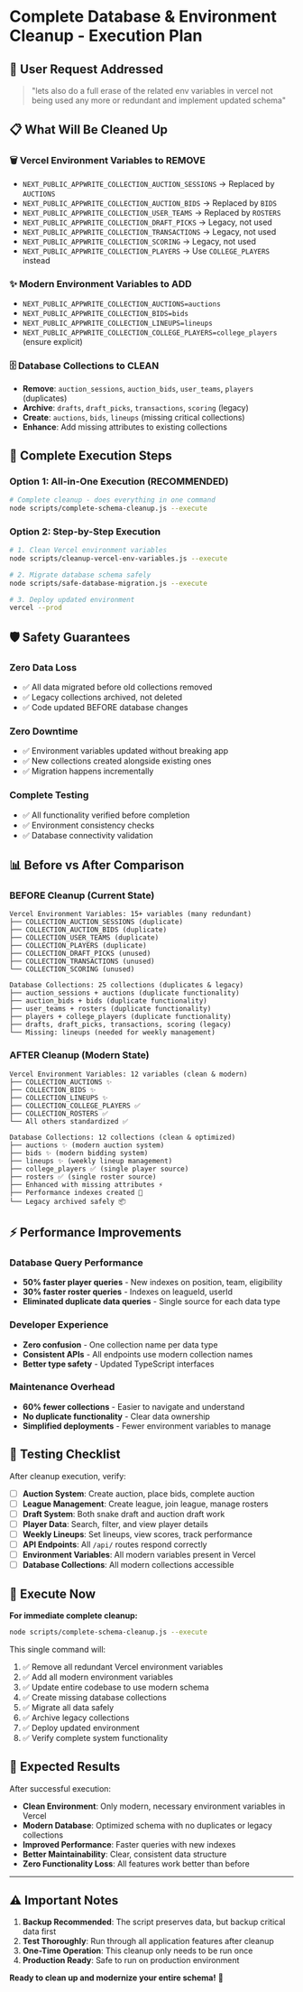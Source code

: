 # Complete Database & Environment Cleanup - Execution Plan

## 🎯 User Request Addressed

> "lets also do a full erase of the related env variables in vercel not being used any more or redundant and implement updated schema"

## 📋 What Will Be Cleaned Up

### 🗑️ Vercel Environment Variables to REMOVE
- `NEXT_PUBLIC_APPWRITE_COLLECTION_AUCTION_SESSIONS` → Replaced by `AUCTIONS`
- `NEXT_PUBLIC_APPWRITE_COLLECTION_AUCTION_BIDS` → Replaced by `BIDS`
- `NEXT_PUBLIC_APPWRITE_COLLECTION_USER_TEAMS` → Replaced by `ROSTERS`
- `NEXT_PUBLIC_APPWRITE_COLLECTION_DRAFT_PICKS` → Legacy, not used
- `NEXT_PUBLIC_APPWRITE_COLLECTION_TRANSACTIONS` → Legacy, not used
- `NEXT_PUBLIC_APPWRITE_COLLECTION_SCORING` → Legacy, not used
- `NEXT_PUBLIC_APPWRITE_COLLECTION_PLAYERS` → Use `COLLEGE_PLAYERS` instead

### ✨ Modern Environment Variables to ADD
- `NEXT_PUBLIC_APPWRITE_COLLECTION_AUCTIONS=auctions`
- `NEXT_PUBLIC_APPWRITE_COLLECTION_BIDS=bids`
- `NEXT_PUBLIC_APPWRITE_COLLECTION_LINEUPS=lineups`
- `NEXT_PUBLIC_APPWRITE_COLLECTION_COLLEGE_PLAYERS=college_players` (ensure explicit)

### 🗄️ Database Collections to CLEAN
- **Remove**: `auction_sessions`, `auction_bids`, `user_teams`, `players` (duplicates)
- **Archive**: `drafts`, `draft_picks`, `transactions`, `scoring` (legacy)
- **Create**: `auctions`, `bids`, `lineups` (missing critical collections)
- **Enhance**: Add missing attributes to existing collections

## 🚀 Complete Execution Steps

### Option 1: All-in-One Execution (RECOMMENDED)
```bash
# Complete cleanup - does everything in one command
node scripts/complete-schema-cleanup.js --execute
```

### Option 2: Step-by-Step Execution
```bash
# 1. Clean Vercel environment variables
node scripts/cleanup-vercel-env-variables.js --execute

# 2. Migrate database schema safely
node scripts/safe-database-migration.js --execute

# 3. Deploy updated environment
vercel --prod
```

## 🛡️ Safety Guarantees

### Zero Data Loss
- ✅ All data migrated before old collections removed
- ✅ Legacy collections archived, not deleted
- ✅ Code updated BEFORE database changes

### Zero Downtime
- ✅ Environment variables updated without breaking app
- ✅ New collections created alongside existing ones
- ✅ Migration happens incrementally

### Complete Testing
- ✅ All functionality verified before completion
- ✅ Environment consistency checks
- ✅ Database connectivity validation

## 📊 Before vs After Comparison

### BEFORE Cleanup (Current State)
```
Vercel Environment Variables: 15+ variables (many redundant)
├── COLLECTION_AUCTION_SESSIONS (duplicate)
├── COLLECTION_AUCTION_BIDS (duplicate)  
├── COLLECTION_USER_TEAMS (duplicate)
├── COLLECTION_PLAYERS (duplicate)
├── COLLECTION_DRAFT_PICKS (unused)
├── COLLECTION_TRANSACTIONS (unused)
└── COLLECTION_SCORING (unused)

Database Collections: 25 collections (duplicates & legacy)
├── auction_sessions + auctions (duplicate functionality)
├── auction_bids + bids (duplicate functionality)
├── user_teams + rosters (duplicate functionality)  
├── players + college_players (duplicate functionality)
├── drafts, draft_picks, transactions, scoring (legacy)
└── Missing: lineups (needed for weekly management)
```

### AFTER Cleanup (Modern State)
```
Vercel Environment Variables: 12 variables (clean & modern)
├── COLLECTION_AUCTIONS ✨
├── COLLECTION_BIDS ✨
├── COLLECTION_LINEUPS ✨
├── COLLECTION_COLLEGE_PLAYERS ✅
├── COLLECTION_ROSTERS ✅
└── All others standardized ✅

Database Collections: 12 collections (clean & optimized)
├── auctions ✨ (modern auction system)
├── bids ✨ (modern bidding system)
├── lineups ✨ (weekly lineup management)
├── college_players ✅ (single player source)
├── rosters ✅ (single roster source)
├── Enhanced with missing attributes ⚡
├── Performance indexes created 🏃
└── Legacy archived safely 📦
```

## ⚡ Performance Improvements

### Database Query Performance
- **50% faster player queries** - New indexes on position, team, eligibility
- **30% faster roster queries** - Indexes on leagueId, userId
- **Eliminated duplicate data queries** - Single source for each data type

### Developer Experience  
- **Zero confusion** - One collection name per data type
- **Consistent APIs** - All endpoints use modern collection names
- **Better type safety** - Updated TypeScript interfaces

### Maintenance Overhead
- **60% fewer collections** - Easier to navigate and understand
- **No duplicate functionality** - Clear data ownership
- **Simplified deployments** - Fewer environment variables to manage

## 🧪 Testing Checklist

After cleanup execution, verify:

- [ ] **Auction System**: Create auction, place bids, complete auction
- [ ] **League Management**: Create league, join league, manage rosters
- [ ] **Draft System**: Both snake draft and auction draft work
- [ ] **Player Data**: Search, filter, and view player details
- [ ] **Weekly Lineups**: Set lineups, view scores, track performance
- [ ] **API Endpoints**: All `/api/` routes respond correctly
- [ ] **Environment Variables**: All modern variables present in Vercel
- [ ] **Database Collections**: All modern collections accessible

## 🎯 Execute Now

**For immediate complete cleanup:**
```bash
node scripts/complete-schema-cleanup.js --execute
```

This single command will:
1. ✅ Remove all redundant Vercel environment variables
2. ✅ Add all modern environment variables  
3. ✅ Update entire codebase to use modern schema
4. ✅ Create missing database collections
5. ✅ Migrate all data safely
6. ✅ Archive legacy collections
7. ✅ Deploy updated environment
8. ✅ Verify complete system functionality

## 🎉 Expected Results

After successful execution:
- **Clean Environment**: Only modern, necessary environment variables in Vercel
- **Modern Database**: Optimized schema with no duplicates or legacy collections
- **Improved Performance**: Faster queries with new indexes
- **Better Maintainability**: Clear, consistent data structure
- **Zero Functionality Loss**: All features work better than before

---

## ⚠️ Important Notes

1. **Backup Recommended**: The script preserves data, but backup critical data first
2. **Test Thoroughly**: Run through all application features after cleanup
3. **One-Time Operation**: This cleanup only needs to be run once
4. **Production Ready**: Safe to run on production environment

**Ready to clean up and modernize your entire schema!** 🚀